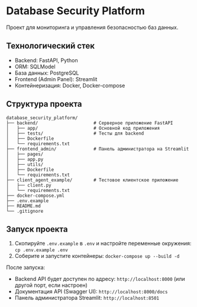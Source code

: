 # Database Security Platform

Проект для мониторинга и управления безопасностью баз данных.

## Технологический стек
- Backend: FastAPI, Python
- ORM: SQLModel
- База данных: PostgreSQL
- Frontend (Admin Panel): Streamlit
- Контейнеризация: Docker, Docker-compose

## Структура проекта
```
database_security_platform/
├── backend/                     # Серверное приложение FastAPI
│   ├── app/                     # Основной код приложения
│   ├── tests/                   # Тесты для backend
│   ├── Dockerfile
│   └── requirements.txt
├── frontend_admin/              # Панель администратора на Streamlit
│   ├── pages/
│   ├── app.py
│   ├── utils/
│   ├── Dockerfile
│   └── requirements.txt
├── client_agent_example/        # Тестовое клиентское приложение
│   ├── client.py
│   └── requirements.txt
├── docker-compose.yml
├── .env.example
├── README.md
└── .gitignore
```

## Запуск проекта
1. Скопируйте `.env.example` в `.env` и настройте переменные окружения:
   `cp .env.example .env`
2. Соберите и запустите контейнеры:
   `docker-compose up --build -d`

После запуска:
- Backend API будет доступен по адресу: `http://localhost:8000` (или другой порт, если настроен)
- Документация API (Swagger UI): `http://localhost:8000/docs`
- Панель администратора Streamlit: `http://localhost:8501`
